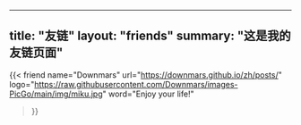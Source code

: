 
---
title: "友链"
layout: "friends"
summary: "这是我的友链页面"
---


{{< friend 
    name="Downmars" 
    url="https://downmars.github.io/zh/posts/" 
    logo="https://raw.githubusercontent.com/Downmars/images-PicGo/main/img/miku.jpg"
    word="Enjoy your life!" 
>}}


